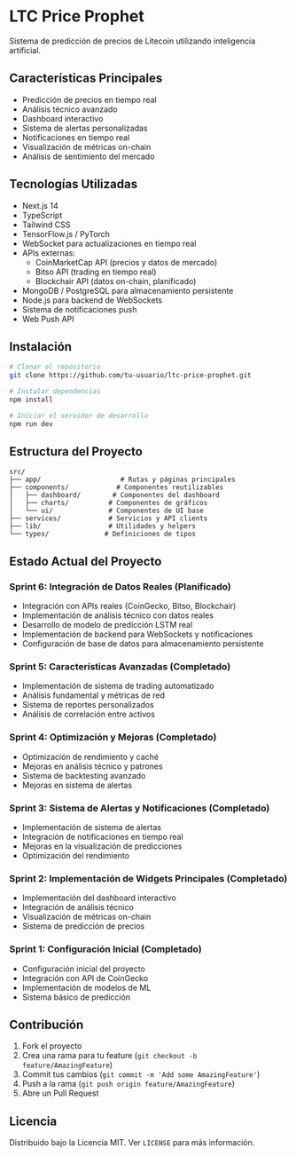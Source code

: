 # LTC Price Prophet

Sistema de predicción de precios de Litecoin utilizando inteligencia artificial.

## Características Principales

- Predicción de precios en tiempo real
- Análisis técnico avanzado
- Dashboard interactivo
- Sistema de alertas personalizadas
- Notificaciones en tiempo real
- Visualización de métricas on-chain
- Análisis de sentimiento del mercado

## Tecnologías Utilizadas

- Next.js 14
- TypeScript
- Tailwind CSS
- TensorFlow.js / PyTorch
- WebSocket para actualizaciones en tiempo real
- APIs externas:
  - CoinMarketCap API (precios y datos de mercado)
  - Bitso API (trading en tiempo real)
  - Blockchair API (datos on-chain, planificado)
- MongoDB / PostgreSQL para almacenamiento persistente
- Node.js para backend de WebSockets
- Sistema de notificaciones push
- Web Push API

## Instalación

```bash
# Clonar el repositorio
git clone https://github.com/tu-usuario/ltc-price-prophet.git

# Instalar dependencias
npm install

# Iniciar el servidor de desarrollo
npm run dev
```

## Estructura del Proyecto

```
src/
├── app/                    # Rutas y páginas principales
├── components/            # Componentes reutilizables
│   ├── dashboard/        # Componentes del dashboard
│   ├── charts/          # Componentes de gráficos
│   └── ui/              # Componentes de UI base
├── services/            # Servicios y API clients
├── lib/                 # Utilidades y helpers
└── types/              # Definiciones de tipos
```

## Estado Actual del Proyecto

### Sprint 6: Integración de Datos Reales (Planificado)
- Integración con APIs reales (CoinGecko, Bitso, Blockchair)
- Implementación de análisis técnico con datos reales
- Desarrollo de modelo de predicción LSTM real
- Implementación de backend para WebSockets y notificaciones
- Configuración de base de datos para almacenamiento persistente

### Sprint 5: Características Avanzadas (Completado)
- Implementación de sistema de trading automatizado
- Análisis fundamental y métricas de red
- Sistema de reportes personalizados
- Análisis de correlación entre activos

### Sprint 4: Optimización y Mejoras (Completado)
- Optimización de rendimiento y caché
- Mejoras en análisis técnico y patrones
- Sistema de backtesting avanzado
- Mejoras en sistema de alertas

### Sprint 3: Sistema de Alertas y Notificaciones (Completado)
- Implementación de sistema de alertas
- Integración de notificaciones en tiempo real
- Mejoras en la visualización de predicciones
- Optimización del rendimiento

### Sprint 2: Implementación de Widgets Principales (Completado)
- Implementación del dashboard interactivo
- Integración de análisis técnico
- Visualización de métricas on-chain
- Sistema de predicción de precios

### Sprint 1: Configuración Inicial (Completado)
- Configuración inicial del proyecto
- Integración con API de CoinGecko
- Implementación de modelos de ML
- Sistema básico de predicción

## Contribución

1. Fork el proyecto
2. Crea una rama para tu feature (`git checkout -b feature/AmazingFeature`)
3. Commit tus cambios (`git commit -m 'Add some AmazingFeature'`)
4. Push a la rama (`git push origin feature/AmazingFeature`)
5. Abre un Pull Request

## Licencia

Distribuido bajo la Licencia MIT. Ver `LICENSE` para más información.
